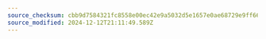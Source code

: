 ```yaml
---
source_checksum: cbb9d7584321fc8558e00ec42e9a5032d5e1657e0ae68729e9ff6605ed0c0b2d
source_modified: 2024-12-12T21:11:49.589Z
---
```


